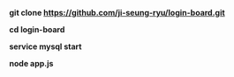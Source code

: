**git clone https://github.com/ji-seung-ryu/login-board.git**

**cd login-board**

**service mysql start**

**node app.js** 